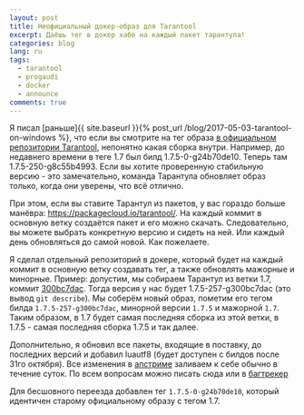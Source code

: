 ```yaml
---
layout: post
title: Неофициальный докер-образ для Tarantool
excerpt: Даёшь тег в докер хабе на каждый пакет тарантула!
categories: blog
lang: ru
tags:
  - tarantool
  - progaudi
  - docker
  - announce
comments: true
---
```


Я писал [раньше]{{ site.baseurl }}{% post_url /blog/2017-05-03-tarantool-on-windows %}, что если вы смотрите на тег образа [в официальном репозитории Tarantool](https://github.com/tarantool/docker/), непонятно какая сборка внутри. Например, до недавнего времени в теге 1.7 был билд 1.7.5-0-g24b70de10. Теперь там 1.7.5-250-g8c55b4993. Если вы хотите проверенную стабильную версию - это замечательно, команда Тарантула обновляет образ только, когда они уверены, что всё отлично.

При этом, если вы ставите Тарантул из пакетов, у вас гораздо больше манёвра: https://packagecloud.io/tarantool/. На каждый коммит в основную ветку создаётся пакет и его можно скачать. Следовательно, вы можете выбрать конкретную версию и сидеть на ней. Или каждый день обновляться до самой новой. Как пожелаете.

Я сделал отдельный репозиторий в докере, который будет на каждый коммит в основную ветку создавать тег, а также обновлять мажорные и минорные. Пример: допустим, мы собираем Тарантул из ветки 1.7, коммит [300bc7dac](https://github.com/tarantool/tarantool/commit/300bc7daccfc8ae3ace5a064ba190a7d3b9787be). Тогда версия у нас будет 1.7.5-257-g300bc7dac (это вывод `git describe`). Мы соберём новый образ, пометим его тегом билда `1.7.5-257-g300bc7dac`, минорной версии `1.7.5` и мажорной `1.7`. Таким образом, в 1.7 будет самая последняя сборка из этой ветки, в 1.7.5 - самая последняя сборка 1.7.5 и так далее.

Дополнительно, я обновил все пакеты, входящие в поставку, до последних версий и добавил luautf8 (будет доступен с билдов после 31го октября). Все изменения в [апстриме](https://github.com/tarantool/docker/) заливаем к себе обычно в течение суток. По всем вопросам можно писать сюда или в [багтрекер](https://github.com/progaudi/tarantool-docker/issues)

Для бесшовного переезда добавлен тег `1.7.5-0-g24b70de10`, который идентичен старому официальному образу с тегом 1.7.